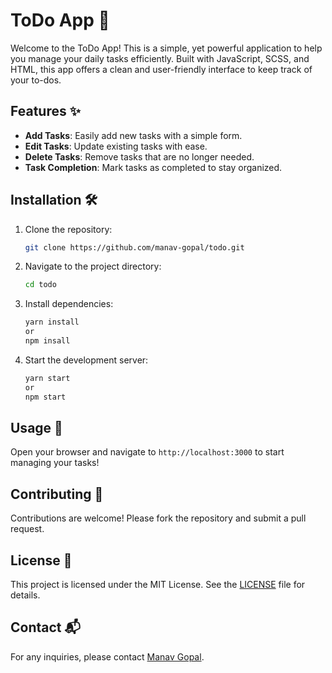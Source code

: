 # ToDo App 📝

Welcome to the ToDo App! This is a simple, yet powerful application to help you manage your daily tasks efficiently. Built with JavaScript, SCSS, and HTML, this app offers a clean and user-friendly interface to keep track of your to-dos.

## Features ✨

- **Add Tasks**: Easily add new tasks with a simple form.
- **Edit Tasks**: Update existing tasks with ease.
- **Delete Tasks**: Remove tasks that are no longer needed.
- **Task Completion**: Mark tasks as completed to stay organized.

## Installation 🛠️

1. Clone the repository:

    ```bash
    git clone https://github.com/manav-gopal/todo.git
    ```

2. Navigate to the project directory:

    ```bash
    cd todo
    ```

3. Install dependencies:

    ```bash
    yarn install
    or
    npm insall
    ```

4. Start the development server:

    ```bash
    yarn start
    or
    npm start
    ```

## Usage 🚀

Open your browser and navigate to `http://localhost:3000` to start managing your tasks!

## Contributing 🤝

Contributions are welcome! Please fork the repository and submit a pull request.

## License 📜

This project is licensed under the MIT License. See the [LICENSE](LICENSE) file for details.

## Contact 📬

For any inquiries, please contact [Manav Gopal](https://github.com/manav-gopal).

